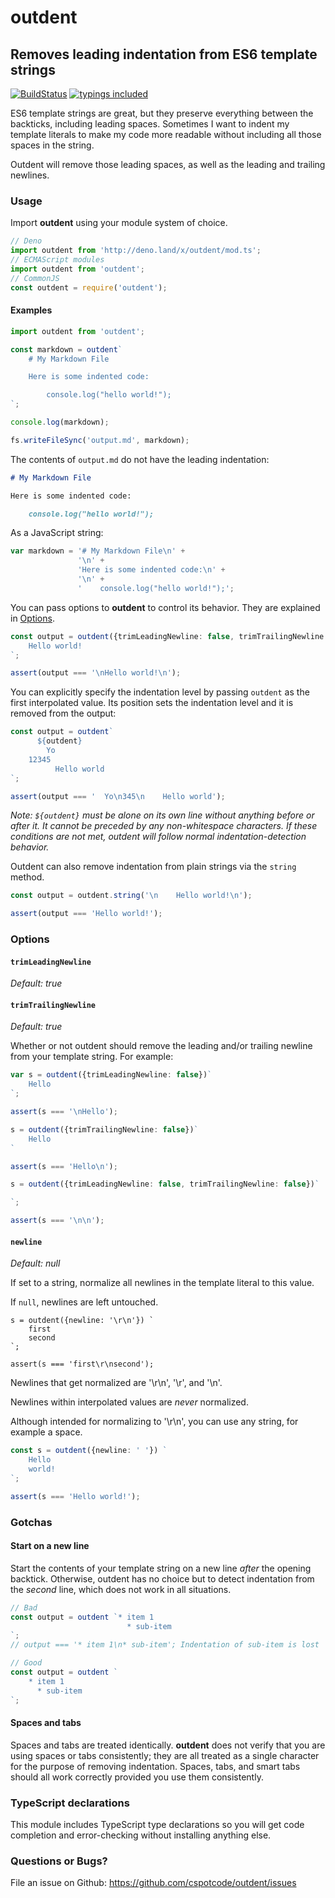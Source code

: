 # outdent

## Removes leading indentation from ES6 template strings

[![BuildStatus](https://github.com/cspotcode/outdent/workflows/Tests/badge.svg)](https://github.com/cspotcode/outdent/actions?query=Tests)
[![typings included](https://img.shields.io/badge/typings-included-brightgreen.svg)](#typescript-declarations)

ES6 template strings are great, but they preserve everything between the backticks, including leading spaces.
Sometimes I want to indent my template literals to make my code more readable without including all those spaces in the
string.

Outdent will remove those leading spaces, as well as the leading and trailing newlines.

### Usage

Import **outdent** using your module system of choice.

```typescript
// Deno
import outdent from 'http://deno.land/x/outdent/mod.ts';
// ECMAScript modules
import outdent from 'outdent';
// CommonJS
const outdent = require('outdent');
```

#### Examples

```typescript
import outdent from 'outdent';

const markdown = outdent`
    # My Markdown File

    Here is some indented code:

        console.log("hello world!");
`;

console.log(markdown);

fs.writeFileSync('output.md', markdown);
```

The contents of `output.md` do not have the leading indentation:

```markdown
# My Markdown File

Here is some indented code:

    console.log("hello world!");
```

As a JavaScript string:

```typescript
var markdown = '# My Markdown File\n' +
               '\n' +
               'Here is some indented code:\n' +
               '\n' +
               '    console.log("hello world!");';
```

You can pass options to **outdent** to control its behavior. They are explained in [Options](#options).

```typescript
const output = outdent({trimLeadingNewline: false, trimTrailingNewline: false})`
    Hello world!
`;

assert(output === '\nHello world!\n');
```

You can explicitly specify the indentation level by passing `outdent` as the first interpolated value. Its position sets the indentation level and it is removed from the output:

```typescript
const output = outdent`
      ${outdent}
        Yo
    12345
          Hello world
`;

assert(output === '  Yo\n345\n    Hello world');
```

*Note: `${outdent}` must be alone on its own line without anything before or after it. It cannot be preceded by any non-whitespace characters.*
*If these conditions are not met, outdent will follow normal indentation-detection behavior.*

Outdent can also remove indentation from plain strings via the `string` method.

```typescript
const output = outdent.string('\n    Hello world!\n');

assert(output === 'Hello world!');
```

### Options

#### `trimLeadingNewline`
*Default: true*

#### `trimTrailingNewline`
*Default: true*

Whether or not outdent should remove the leading and/or trailing newline from your template string.  For example:

```typescript
var s = outdent({trimLeadingNewline: false})`
    Hello
`;

assert(s === '\nHello');

s = outdent({trimTrailingNewline: false})`
    Hello
`

assert(s === 'Hello\n');

s = outdent({trimLeadingNewline: false, trimTrailingNewline: false})`

`;

assert(s === '\n\n');
```

#### `newline`
*Default: null*

If set to a string, normalize all newlines in the template literal to this value.

If `null`, newlines are left untouched.

```
s = outdent({newline: '\r\n'}) `
    first
    second
`;

assert(s === 'first\r\nsecond');
```

Newlines that get normalized are '\r\n', '\r', and '\n'.

Newlines within interpolated values are *never* normalized.

Although intended for normalizing to '\r\n',
you can use any string, for example a space.

```typescript
const s = outdent({newline: ' '}) `
    Hello
    world!
`;

assert(s === 'Hello world!');
```

<!--
#### `pass`

Returns an arguments array that can be passed to another tagging function, instead of returning a string.

For example, say you want to use outdent with the following code:

```typescript
function query(barVal) {
    return prepareSql`
SELECT * from foo where bar = ${barVal}
    `;
}
```

`prepareSql` is expecting to receive a strings array and all interpolated values so that it can create a safe SQL
query.  To add outdent into the mix, we
must set `pass: true` and splat the result into `prepareSql`.

```typescript
var odRaw = outdent({pass: true});
function query(barVal) {
    return prepareSql(...odRaw`
        SELECT * from foo where bar = ${barVal}
    `)
}
```

*This is a contrived example because SQL servers don't care about indentation.  But perhaps the result is
being logged and looks better without indentation?  Perhaps you're doing something totally different with tagged
template strings? Regardless, the `pass` option is here in case you need it. :-)*

-->

### Gotchas

#### Start on a new line

Start the contents of your template string on a new line *after* the opening backtick.  Otherwise, outdent
has no choice but to detect indentation from the *second* line, which does not work in all situations.

```typescript
// Bad
const output = outdent `* item 1
                          * sub-item
`;
// output === '* item 1\n* sub-item'; Indentation of sub-item is lost

// Good
const output = outdent `
    * item 1
      * sub-item
`;
```

#### Spaces and tabs

Spaces and tabs are treated identically. **outdent** does not verify that you are using spaces or tabs consistently; they
are all treated as a single character for the purpose of removing indentation. Spaces, tabs, and smart tabs should
all work correctly provided you use them consistently.

### TypeScript declarations

This module includes TypeScript type declarations so you will get code completion and error-checking without installing anything else.

<!--
### TODOs

[ ] Support tabs and/or smart tabs (verify they're being used correctly?  Throw an error if not?)
-->

### Questions or Bugs?

File an issue on Github: https://github.com/cspotcode/outdent/issues
